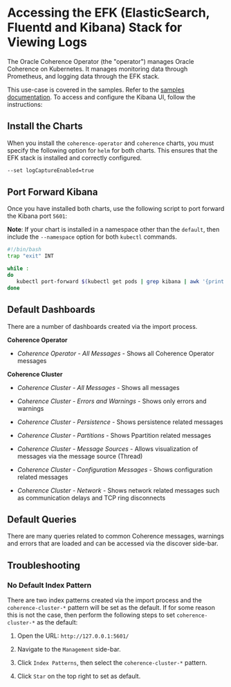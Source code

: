 # Accessing the EFK (ElasticSearch, Fluentd and Kibana) Stack for Viewing Logs

The Oracle Coherence Operator (the "operator") manages Oracle Coherence on Kubernetes.
It manages monitoring data through Prometheus, and logging data through the EFK stack.

This use-case is covered in the samples. Refer to the [samples documentation](docs/samples/operator/logging/log-capture/). To access and configure the Kibana UI,  follow the instructions:

## Install the Charts

When you install the `coherence-operator` and `coherence` charts, you must specify the following
option for `helm` for both charts. This ensures that the EFK stack is installed and correctly configured.

```bash
--set logCaptureEnabled=true
```

## Port Forward Kibana

Once you have installed both charts, use the following script to port forward the Kibana port ```5601```:

**Note**: If your chart is installed in a namespace other than the `default`,
then include the `--namespace` option for both `kubectl` commands.

```bash
#!/bin/bash
trap "exit" INT

while :
do
   kubectl port-forward $(kubectl get pods | grep kibana | awk '{print $1}') 5601:5601
done

```
## Default Dashboards

There are a number of dashboards created via the import process.

**Coherence Operator**

* *Coherence Operator - All Messages* - Shows all Coherence Operator messages

**Coherence Cluster**

* *Coherence Cluster - All Messages* - Shows all messages

* *Coherence Cluster - Errors and Warnings* - Shows only errors and warnings

* *Coherence Cluster - Persistence* - Shows persistence related messages

* *Coherence Cluster - Partitions* - Shows Ppartition related messages

* *Coherence Cluster - Message Sources* - Allows visualization of messages via the message source (Thread)

* *Coherence Cluster - Configuration Messages* - Shows configuration related messages

* *Coherence Cluster - Network* - Shows network related messages such as communication delays and TCP ring disconnects

## Default Queries

There are many queries related to common Coherence messages, warnings and errors that are
loaded and can be accessed via the discover side-bar.

## Troubleshooting

### No Default Index Pattern

There are two index patterns created via the import process and the `coherence-cluster-*` pattern
will be set as the default. If for some reason this is not the case, then perform the following steps
to set `coherence-cluster-*` as the default:

1. Open the URL: `http://127.0.0.1:5601/`

2. Navigate to the `Management` side-bar.

3. Click `Index Patterns`, then select the `coherence-cluster-*` pattern.

4. Click `Star` on the top right to set as default.
